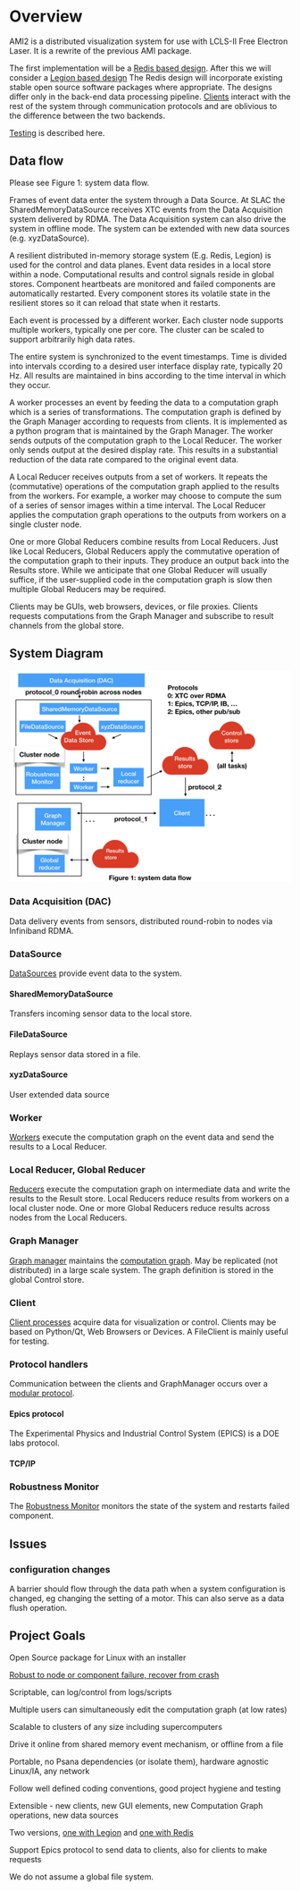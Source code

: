 # Overview

AMI2 is a distributed visualization system for use with LCLS-II Free Electron Laser.
It is a rewrite of the previous AMI package.

The first implementation will be a  [Redis based design](redis_design.md).
After this we will consider a [Legion based design](legion_design.md)
The Redis design will incorporate existing stable open source software packages where appropriate.
The designs differ only in the back-end data processing pipeline.
[Clients](client.md) interact with the rest of the system through communication protocols and
are oblivious to the difference between the two backends.

[Testing](testing.md) is described here.

## Data flow
Please see Figure 1: system data flow.

Frames of event data enter the system through a Data Source.
At SLAC the SharedMemoryDataSource receives XTC events from the Data Acquisition system delivered by RDMA.
The Data Acquisition system can also drive the system in offline mode.
The system can be extended with new data sources (e.g. xyzDataSource).

A resilient distributed in-memory storage system (E.g. Redis, Legion) is used for the control and data planes.
Event data resides in a local store within a node.
Computational results and control signals reside in global stores.
Component heartbeats are monitored and failed components are automatically restarted.
Every component stores its volatile state in the resilient stores so it can reload that state when it restarts.

Each event is processed by a different worker.
Each cluster node supports multiple workers, typically one per core.
The cluster can be scaled to support arbitrarily high data rates.

The entire system is synchronized to the event timestamps.
Time is divided into intervals ccording to a desired user interface display rate, typically 20 Hz.
All results are maintained in bins according to the time interval in which they occur.


A worker processes an event by feeding the data to a computation graph which is a series of transformations.
The computation graph is defined by the Graph Manager according to requests from clients.
It is implemented as a python program that is maintained by the Graph Manager.
The worker sends outputs of the computation graph to the Local Reducer.
The worker only sends output at the desired display rate.
This results in a substantial reduction of the data rate compared to the original event data.

A Local Reducer receives outputs from a set of workers.
It repeats the (commutative) operations of the computation graph applied to the 
results from the workers.
For example, a worker may choose to compute the sum of a series of sensor images within a time interval.
The Local Reducer applies the computation graph operations to the outputs from workers on a single cluster node.

One or more Global Reducers combine results from Local Reducers.
Just like Local Reducers, Global Reducers apply the commutative operation of the computation graph to their inputs.
They produce an output back into the Results store.
While we anticipate that one Global Reducer will usually suffice, if the user-supplied code in the computation graph is slow then multiple Global Reducers may be required.

Clients may be GUIs, web browsers, devices, or file proxies.
Clients requests computations from the Graph Manager and subscribe to result channels from the global store.





## System Diagram

<img src="images/AMI2_system_diagram/AMI2_system_diagram.001.jpeg" width=800>

### Data Acquisition (DAC)
Data delivery events from sensors, distributed round-robin to nodes via Infiniband RDMA.

### DataSource
[DataSources](data_source.md) provide event data to the system.
#### SharedMemoryDataSource
Transfers incoming sensor data to the local store.
#### FileDataSource
Replays sensor data stored in a file.
#### xyzDataSource
User extended data source

### Worker
[Workers](worker.md) execute the computation graph on the event data and send the results to a Local Reducer.


### Local Reducer, Global Reducer
[Reducers](reducer.md) execute the computation graph on intermediate data and write the results to the Result store.
Local Reducers reduce results from workers on a local cluster node.
One or more Global Reducers reduce results across nodes from the Local Reducers.


### Graph Manager
[Graph manager](graph_manager.md) maintains the [computation graph](computation_graph.md).
May be replicated (not distributed) in a large scale system.
The graph definition is stored in the global Control store.

### Client
[Client processes](client.md) acquire data for visualization or control.
Clients may be based on Python/Qt, Web Browsers or Devices.
A FileClient is mainly useful for testing.


### Protocol handlers
Communication between the clients and GraphManager occurs over a [modular protocol](protocol.md).
#### Epics protocol
The Experimental Physics and Industrial Control System (EPICS) is a DOE labs protocol.
#### TCP/IP

### Robustness Monitor
The [Robustness Monitor](robust.md) monitors the state of the system and restarts failed component.


## Issues

### configuration changes
A barrier should flow through the data path when a system configuration is changed, eg changing the setting of a motor.
This can also serve as a data flush operation.


## Project Goals

Open Source package for Linux with an installer

[Robust to node or component failure, recover from crash](robust.md)

Scriptable, can log/control from logs/scripts

Multiple users can simultaneously edit the computation graph (at low rates)

Scalable to clusters of any size including supercomputers

Drive it online from shared memory event mechanism, or offline from a file

Portable, no Psana dependencies (or isolate them), hardware agnostic Linux/IA, any network

Follow well defined coding conventions, good project hygiene and testing

Extensible - new clients, new GUI elements, new Computation Graph operations, new data sources

Two versions, [one with Legion](legion_design.md) and [one with Redis](redis_design.md)

Support Epics protocol to send data to clients, also for clients to make requests

We do not assume a global file system.

